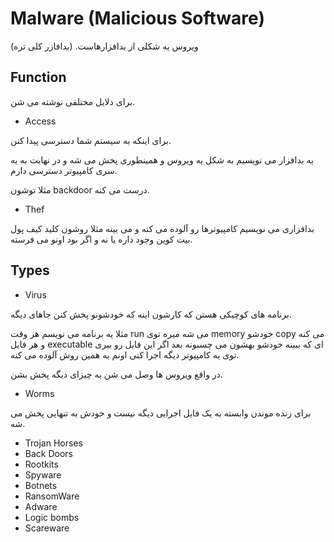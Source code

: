 Malware (Malicious Software)
============================

ویروس یه شکلی از بدافزارهاست. (بدافازر کلی تره)

Function
--------
برای دلایل مختلفی نوشته می شن.

+ Access

برای اینکه به سیستم شما دسترسی پیدا کنن.

یه بدافزار می نویسیم به شکل یه ویروس و همینطوری پخش می شه و در نهایت به یه سری کامپیوتر دسترسی دارم.

مثلا توشون backdoor درست می کنه.

+ Thef

بدافزاری می نویسیم کامپیوترها رو آلوده می کنه و می بینه مثلا روشون کلید کیف پول بیت کوین وجود داره یا نه و اگر بود اونو می فرسته.

Types
-----

+ Virus

برنامه های کوچیکی هستن که کارشون اینه که خودشونو پخش کنن جاهای دیگه.


مثلا یه برنامه می نویسم هر وقت run می شه میره توی memory خودشو copy می کنه و هر فایل executable ای که ببینه خودشو بهشون می چسبونه بعد اگر این فایل رو ببری توی یه کامپیوتر دیگه اجرا کنی اونم به همین روش آلوده می کنه.

در واقع ویروس ها وصل می شن به چیزای دیگه پخش بشن.
  
+ Worms

برای زنده موندن وابسته به یک فایل اجرایی دیگه نیست و خودش به تنهایی پخش می شه.

+ Trojan Horses
+ Back Doors
+ Rootkits
+ Spyware
+ Botnets
+ RansomWare
+ Adware
+ Logic bombs
+ Scareware
